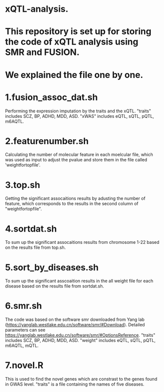 # xQTL-analysis.
# This repository is set up for storing the code of xQTL analysis using SMR and FUSION.
# We explained the file one by one.
# 1.fusion_assoc_dat.sh 
Performing the expression imputation by the traits and the xQTL.
"traits" includes SCZ, BP, ADHD, MDD, ASD.
"xWAS" includes eQTL, sQTL, pQTL, m6AQTL.

# 2.featurenumber.sh
Calculating the number of molecular feature in each moelcular file, which was used as input to adjust the pvalue and store them in the file called 'weightfortopfile'. 

# 3.top.sh
Getting the significant assocaitions results by adusting the number of feature, which corresponds to the results in the second column of "weightfortopfile".

# 4.sortdat.sh
To sum up the significant assocaitions results from chromosome 1-22 based on the results file from top.sh.

# 5.sort_by_diseases.sh
To sum up the significant asscoaition results in the all weight file for each disease based on the results file from sortdat.sh.

# 6.smr.sh
The code was based on the software smr downloaded from Yang lab (https://yanglab.westlake.edu.cn/software/smr/#Download).
Detailed parameters can see https://yanglab.westlake.edu.cn/software/smr/#OptionsReference.
"traits" includes SCZ, BP, ADHD, MDD, ASD.
"weight" includes eQTL, sQTL, pQTL, m6AQTL, mQTL.

# 7.novel.R
This is used to find the novel genes which are constrast to the genes found in GWAS level.
"traits" is a file containing the names of five diseases.
